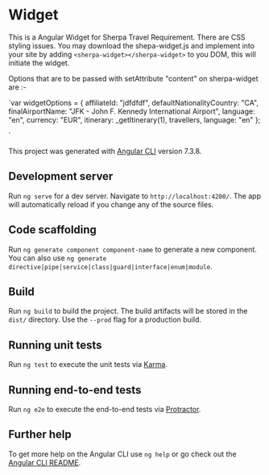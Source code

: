 # Widget

This is a Angular Widget for Sherpa Travel Requirement. There are CSS styling issues. You may download the shepa-widget.js and implement into your site by adding `<sherpa-widget></sherpa-widget>` to you DOM, this will initiate the widget. 

Options that are to be passed with setAttribute "content" on sherpa-widget are :-

`var widgetOptions = {
          affiliateId: "jdfdfdf",
          defaultNationalityCountry: "CA",
          finalAirportName: "JFK - John F. Kennedy International Airport",
          language: "en",
          currency: "EUR",
          itinerary: _getItinerary(1),
          travellers,
          language: "en"
        };
   
`

This project was generated with [Angular CLI](https://github.com/angular/angular-cli) version 7.3.8.

## Development server

Run `ng serve` for a dev server. Navigate to `http://localhost:4200/`. The app will automatically reload if you change any of the source files.

## Code scaffolding

Run `ng generate component component-name` to generate a new component. You can also use `ng generate directive|pipe|service|class|guard|interface|enum|module`.

## Build

Run `ng build` to build the project. The build artifacts will be stored in the `dist/` directory. Use the `--prod` flag for a production build.

## Running unit tests

Run `ng test` to execute the unit tests via [Karma](https://karma-runner.github.io).

## Running end-to-end tests

Run `ng e2e` to execute the end-to-end tests via [Protractor](http://www.protractortest.org/).

## Further help

To get more help on the Angular CLI use `ng help` or go check out the [Angular CLI README](https://github.com/angular/angular-cli/blob/master/README.md).
